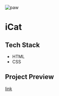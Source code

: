 ![paw](https://res.cloudinary.com/dq132990i/image/upload/v1574468536/tmp/dx0hbqifqg4gzacoqmgh.png)

# iCat

## Tech Stack
* HTML
* CSS

## Project Preview
[link](https://luuufan.github.io/iCat/)
